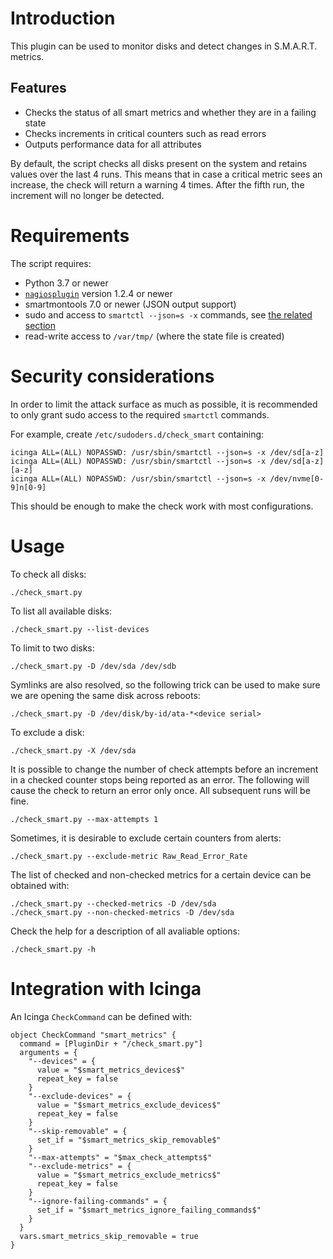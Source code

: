 # Introduction

This plugin can be used to monitor disks and detect changes in S.M.A.R.T. metrics.

## Features
* Checks the status of all smart metrics and whether they are in a failing state
* Checks increments in critical counters such as read errors
* Outputs performance data for all attributes

By default, the script checks all disks present on the system and
retains values over the last 4 runs. This means that in case a critical
metric sees an increase, the check will return a warning 4 times.
After the fifth run, the increment will no longer be detected.


# Requirements

The script requires:
* Python 3.7 or newer
* [`nagiosplugin`](https://nagiosplugin.readthedocs.io) version 1.2.4 or newer
* smartmontools 7.0 or newer (JSON output support)
* sudo and access to `smartctl --json=s -x` commands, see [the related section](#security)
* read-write access to `/var/tmp/` (where the state file is created)

# <a name="security"></a> Security considerations

In order to limit the attack surface as much as possible, it is recommended to
only grant sudo access to the required `smartctl` commands.

For example, create `/etc/sudoders.d/check_smart` containing:
```
icinga ALL=(ALL) NOPASSWD: /usr/sbin/smartctl --json=s -x /dev/sd[a-z]
icinga ALL=(ALL) NOPASSWD: /usr/sbin/smartctl --json=s -x /dev/sd[a-z][a-z]
icinga ALL=(ALL) NOPASSWD: /usr/sbin/smartctl --json=s -x /dev/nvme[0-9]n[0-9]
```

This should be enough to make the check work with most configurations.

# Usage

To check all disks:
```
./check_smart.py
```

To list all available disks:
```
./check_smart.py --list-devices
```

To limit to two disks:
```
./check_smart.py -D /dev/sda /dev/sdb
```

Symlinks are also resolved, so the following trick can be used
to make sure we are opening the same disk across reboots:
```
./check_smart.py -D /dev/disk/by-id/ata-*<device serial>
```

To exclude a disk:
```
./check_smart.py -X /dev/sda
```

It is possible to change the number of check attempts before an increment in a
checked counter stops being reported as an error. The following will cause
the check to return an error only once. All subsequent runs will be fine.
```
./check_smart.py --max-attempts 1
```

Sometimes, it is desirable to exclude certain counters from alerts:
```
./check_smart.py --exclude-metric Raw_Read_Error_Rate
```

The list of checked and non-checked metrics for a certain device
can be obtained with:
```
./check_smart.py --checked-metrics -D /dev/sda
./check_smart.py --non-checked-metrics -D /dev/sda
```

Check the help for a description of all avaliable options:
```
./check_smart.py -h
```

# Integration with Icinga

An Icinga `CheckCommand` can be defined with:
```
object CheckCommand "smart_metrics" {
  command = [PluginDir + "/check_smart.py"]
  arguments = {
    "--devices" = {
      value = "$smart_metrics_devices$"
      repeat_key = false
    }
    "--exclude-devices" = {
      value = "$smart_metrics_exclude_devices$"
      repeat_key = false
    }
    "--skip-removable" = {
      set_if = "$smart_metrics_skip_removable$"
    }
    "--max-attempts" = "$max_check_attempts$"
    "--exclude-metrics" = {
      value = "$smart_metrics_exclude_metrics$"
      repeat_key = false
    }
    "--ignore-failing-commands" = {
      set_if = "$smart_metrics_ignore_failing_commands$"
    }
  }
  vars.smart_metrics_skip_removable = true
}
```
